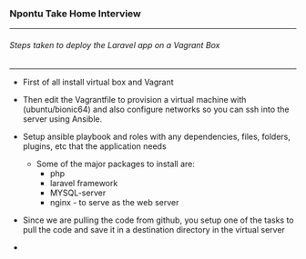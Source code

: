 ### Npontu Take Home Interview
--------------------

###### Steps taken to deploy the Laravel app on a Vagrant Box
-------------------------------------------
- First of all install virtual box and Vagrant
- Then edit the Vagrantfile to provision a virtual machine with (ubuntu/bionic64) 
    and also configure networks so you can ssh into the server using Ansible.
- Setup ansible playbook and roles with any dependencies, files, folders, plugins, 
    etc that the application needs
    - Some of the major packages to install are:
        - php
        - laravel framework
        - MYSQL-server
        - nginx - to serve as the web server


- Since we are pulling the code from github, you setup one of the tasks to pull the 
    code and save it in a destination directory in the virtual server
- 